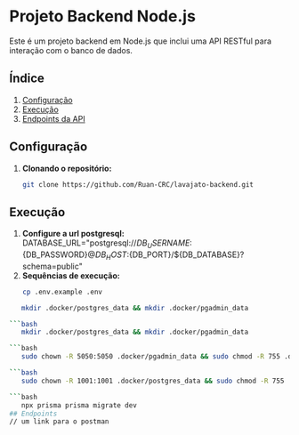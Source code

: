 # Projeto Backend Node.js

Este é um projeto backend em Node.js que inclui uma API RESTful para interação com o banco de dados.

## Índice

1. [Configuração](#configuração)
2. [Execução](#execução)
3. [Endpoints da API](#endpoints-da-api)

## Configuração

1. **Clonando o repositório:**

   ```bash
   git clone https://github.com/Ruan-CRC/lavajato-backend.git
   ```

## Execução

1. **Configure a url postgresql:**
   DATABASE_URL="postgresql://${DB_USERNAME}:${DB_PASSWORD}@${DB_HOST}:${DB_PORT}/${DB_DATABASE}?schema=public"
2. **Sequências de execução:**
   ```bash
   cp .env.example .env
   ```

````bash
   mkdir .docker/postgres_data && mkdir .docker/pgadmin_data

```bash
   mkdir .docker/postgres_data && mkdir .docker/pgadmin_data

```bash
   sudo chown -R 5050:5050 .docker/pgadmin_data && sudo chmod -R 755 .docker/pgadmin_data

```bash
   sudo chown -R 1001:1001 .docker/postgres_data && sudo chmod -R 755 .docker/postgres_data

```bash
   npx prisma prisma migrate dev
## Endpoints
// um link para o postman
````
